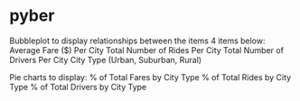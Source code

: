 # pyber

Bubbleplot to display relationships between the items 4 items below:
  Average Fare ($) Per City
  Total Number of Rides Per City
  Total Number of Drivers Per City
  City Type (Urban, Suburban, Rural)
  
Pie charts to display:
  % of Total Fares by City Type
  % of Total Rides by City Type
  % of Total Drivers by City Type
